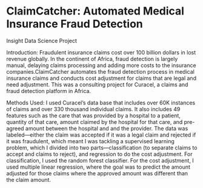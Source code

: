 # ClaimCatcher: Automated Medical Insurance Fraud Detection
Insight Data Science Project

Introduction:
Fraudulent insurance claims cost over 100 billion dollars in lost revenue globally. In the continent of Africa, fraud detection is largely manual, delaying claims processing and adding more costs to the insurance companies.ClaimCatcher automates the fraud detection process in medical insurance claims and conducts cost adjustment for claims that are legal and need adjustment. This was a consulting project for Curacel, a claims and fraud detection platform in Africa.

Methods Used:
I used Curacel’s data base that includes over 60K instances of claims and over 330 thousand individual claims. It also includes 49 features such as the care that was provided by a hospital to a patient, quantity of that care, amount claimed by the hospital for that care, and pre-agreed amount between the hospital and and the provider. The data was labeled—either the claim was accepted if it was a legal claim and rejected if it was fraudulent, which meant I was tackling a supervised learning problem, which I divided into two parts—classification (to separate claims to accept and claims to reject), and regression to do the cost adjustment. For classification, I used the random forest classifier. For the cost adjustment, I used multiple linear regression, where the goal was to predict the amount adjusted for those claims where the approved amount was different than the claim amount.
